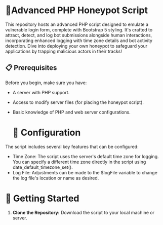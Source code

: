 # 🍯Advanced PHP Honeypot Script

This repository hosts an advanced PHP script designed to emulate a vulnerable login form, complete with Bootstrap 5 styling. It's crafted to attract, detect, and log bot submissions alongside human interactions, incorporating enhanced logging with time zone details and bot activity detection. Dive into deploying your own honeypot to safeguard your applications by trapping malicious actors in their tracks!

## 📋 Prerequisites
Before you begin, make sure you have:

- A server with PHP support.
- Access to modify server files (for placing the honeypot script).
- Basic knowledge of PHP and web server configurations.

  # 🔑 Configuration
The script includes several key features that can be configured:

- Time Zone: The script uses the server's default time zone for logging. You can specify a different time zone directly in the script using date_default_timezone_set().
- Log File: Adjustments can be made to the $logFile variable to change the log file's location or name as desired.

# 🚀 Getting Started
1. **Clone the Repository:** Download the script to your local machine or server.

